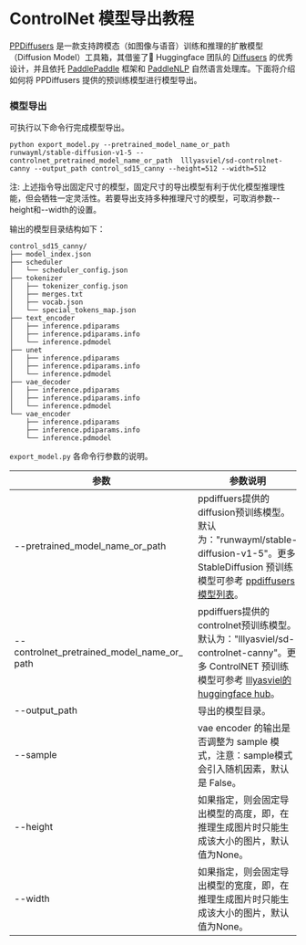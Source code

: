 # ControlNet 模型导出教程


[PPDiffusers](https://github.com/PaddlePaddle/PaddleMIX/tree/develop/ppdiffusers) 是一款支持跨模态（如图像与语音）训练和推理的扩散模型（Diffusion Model）工具箱，其借鉴了🤗 Huggingface 团队的 [Diffusers](https://github.com/huggingface/diffusers) 的优秀设计，并且依托 [PaddlePaddle](https://github.com/PaddlePaddle/Paddle) 框架和 [PaddleNLP](https://github.com/PaddlePaddle/PaddleNLP) 自然语言处理库。下面将介绍如何将 PPDiffusers 提供的预训练模型进行模型导出。

### 模型导出

可执行以下命令行完成模型导出。

```shell
python export_model.py --pretrained_model_name_or_path runwayml/stable-diffusion-v1-5 --controlnet_pretrained_model_name_or_path  lllyasviel/sd-controlnet-canny --output_path control_sd15_canny --height=512 --width=512
```
注: 上述指令导出固定尺寸的模型，固定尺寸的导出模型有利于优化模型推理性能，但会牺牲一定灵活性。若要导出支持多种推理尺寸的模型，可取消参数--height和--width的设置。

输出的模型目录结构如下：

```shell
control_sd15_canny/
├── model_index.json
├── scheduler
│   └── scheduler_config.json
├── tokenizer
│   ├── tokenizer_config.json
│   ├── merges.txt
│   ├── vocab.json
│   └── special_tokens_map.json
├── text_encoder
│   ├── inference.pdiparams
│   ├── inference.pdiparams.info
│   └── inference.pdmodel
├── unet
│   ├── inference.pdiparams
│   ├── inference.pdiparams.info
│   └── inference.pdmodel
├── vae_decoder
│   ├── inference.pdiparams
│   ├── inference.pdiparams.info
│   └── inference.pdmodel
└── vae_encoder
    ├── inference.pdiparams
    ├── inference.pdiparams.info
    └── inference.pdmodel
```


`export_model.py` 各命令行参数的说明。

| 参数 |参数说明 |
|----------|--------------|
| <span style="display:inline-block;width: 230pt"> --pretrained_model_name_or_path </span> | ppdiffuers提供的diffusion预训练模型。默认为："runwayml/stable-diffusion-v1-5"。更多 StableDiffusion 预训练模型可参考 [ppdiffusers 模型列表](../README.md#ppdiffusers模型支持的权重)。|
| <span style="display:inline-block;width: 230pt"> --controlnet_pretrained_model_name_or_path </span> | ppdiffuers提供的controlnet预训练模型。默认为："lllyasviel/sd-controlnet-canny"。更多 ControlNET 预训练模型可参考 [lllyasviel的huggingface hub](https://huggingface.co/lllyasviel)。|
| --output_path | 导出的模型目录。 |
| --sample | vae encoder 的输出是否调整为 sample 模式，注意：sample模式会引入随机因素，默认是 False。|
| --height | 如果指定，则会固定导出模型的高度，即，在推理生成图片时只能生成该大小的图片，默认值为None。|
| --width | 如果指定，则会固定导出模型的宽度，即，在推理生成图片时只能生成该大小的图片，默认值为None。|
